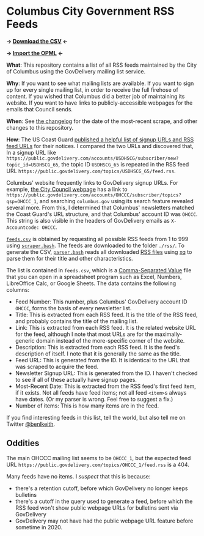 # Columbus City Government RSS Feeds

**→ [Download the CSV](./feeds.csv) ←**

**→ [Import the OPML](./subscriptions.opml) ←**

**What**: This repository contains a list of all RSS feeds maintained by the City of Columbus using the GovDelivery mailing list service.

**Why**: If you want to see what mailing lists are available. If you want to sign up for every single mailing list, in order to receive the full firehose of content. If you wished that Columbus did a better job of maintaining its website. If you want to have links to publicly-accessible webpages for the emails that Council sends.

**When**: See [the changelog](./changelog.md) for the date of the most-recent scrape, and other changes to this repository.

**How**: The US Coast Guard [published a helpful list of signup URLs and RSS feed URLs](https://www.navcen.uscg.gov/subscribe-email-rss-feeds) for their notices. I compared the two URLs and discovered that, In a signup URL like `https://public.govdelivery.com/accounts/USDHSCG/subscriber/new?topic_id=USDHSCG_65`, the topic ID `USDHSCG_65` is repeated in the RSS feed URL `https://public.govdelivery.com/topics/USDHSCG_65/feed.rss`.

Columbus' website frequently links to GovDelivery signup URLs. For example, [the City Council webpage](https://www.columbus.gov/council/) has a link to `https://public.govdelivery.com/accounts/OHCCC/subscriber/topics?qsp=OHCCC_1`, and searching `columbus.gov` using its search feature revealed several more. From this, I determined that Columbus' newsletters matched the Coast Guard's URL structure, and that Columbus' account ID was `OHCCC`. This string is also visible in the headers of GovDelivery emails as `X-Accountcode: OHCCC`.

[`feeds.csv`](./feeds.csv) is obtained by requesting all possible RSS feeds from 1 to 999 using [`scraper.bash`](./scraper.bash). The feeds are downloaded to the folder `./rss/`. To generate the CSV, [`parser.bash`](./parser.bash) reads all downloaded [RSS files](https://en.wikipedia.org/wiki/RSS) using [xq](https://www.ashbyhq.com/blog/engineering/jq-and-yq) to parse them for their title and other characteristics.

The list is contained in `feeds.csv`, which is a [Comma-Separated Value](https://en.wikipedia.org/wiki/Comma-separated_values) file that you can open in a spreadsheet program such as Excel, Numbers, LibreOffice Calc, or Google Sheets. The data contains the following columns:

- Feed Number: This number, plus Columbus' GovDelivery account ID `OHCCC`, forms the basis of every newsletter list.
- Title: This is extracted from each RSS feed. It is the title of the RSS feed, and probably contains the title of the mailing list.
- Link: This is extracted from each RSS feed. It is the related website URL for the feed, although I note that most URLs are for the maximally-generic domain instead of the more-specific corner of the website.
- Description: This is extracted from each RSS feed. It is the feed's description of itself. I note that it is generally the same as the title.
- Feed URL: This is generated from the ID. It is identical to the URL that was scraped to acquire the feed.
- Newsletter Signup URL: This is generated from the ID. I haven't checked to see if all of these actually have signup pages.
- Most-Recent Date: This is extracted from the RSS feed's first feed item, if it exists. Not all feeds have feed items; not all feed `<item>`s always have dates. (Or my parser is wrong. Feel free to suggest a fix.)
- Number of items: This is how many items are in the feed.

If you find interesting feeds in this list, tell the world, but also tell me on Twitter [@benlkeith](https://twitter.com/benlkeith).

## Oddities

The main OHCCC mailing list seems to be `OHCCC_1`, but the expected feed URL `https://public.govdelivery.com/topics/OHCCC_1/feed.rss` is a 404.

Many feeds have no items. I _suspect_ that this is because:

- there's a retention cutoff, before which GovDelivery no longer keeps bulletins
- there's a cutoff in the query used to generate a feed, before which the RSS feed won't show public webpage URLs for bulletins sent via GovDelivery
- GovDelivery may not have had the public webpage URL feature before sometime in 2020.
